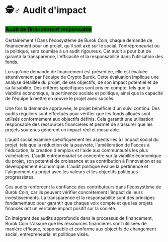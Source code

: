 # 🕵♂ Audit d'impact

### <mark style="background-color:green;">Audit de financement responsable</mark>

Certainement ! Dans l'écosystème de Burok Coin, chaque demande de financement pour un projet, qu'il soit axé sur le social, l'entrepreneuriat ou la politique, sera soumise à un audit rigoureux. Cet audit a pour but de garantir la transparence, l'efficacité et la responsabilité dans l'utilisation des fonds.

Lorsqu'une demande de financement est présentée, elle est évaluée attentivement par l'équipe de Crypto Burok. Cette évaluation implique une analyse détaillée du projet, de ses objectifs, de son impact potentiel et de sa faisabilité. Des critères spécifiques sont pris en compte, tels que la viabilité économique, la pertinence sociale et politique, ainsi que la capacité de l'équipe à mettre en œuvre le projet avec succès.

Une fois la demande approuvée, le projet bénéficie d'un suivi continu. Des audits réguliers sont effectués pour vérifier que les fonds alloués sont utilisés conformément aux objectifs définis. Cela garantit une utilisation responsable des ressources financières et permet de s'assurer que les projets soutenus génèrent un impact réel et mesurable.

L'audit social examine spécifiquement les aspects liés à l'impact social du projet, tels que la réduction de la pauvreté, l'amélioration de l'accès à l'éducation, la création d'emplois et l'aide aux communautés les plus vulnérables. L'audit entreprenariat se concentre sur la viabilité économique du projet, son potentiel de croissance et sa contribution à l'innovation et au développement économique. L'audit politique évalue la pertinence et l'alignement du projet avec les valeurs et les objectifs politiques progressistes.

Ces audits renforcent la confiance des contributeurs dans l'écosystème de Burok Coin, car ils peuvent vérifier concrètement l'impact de leurs investissements. La transparence et la responsabilité sont des principes fondamentaux pour garantir que chaque voix compte et que les projets financés ont un véritable impact positif sur la société.

En intégrant des audits approfondis dans le processus de financement, Burok Coin s'assure que les ressources financières sont utilisées de manière efficace, responsable et conforme aux objectifs de changement social, entrepreneurial et politique visés.
